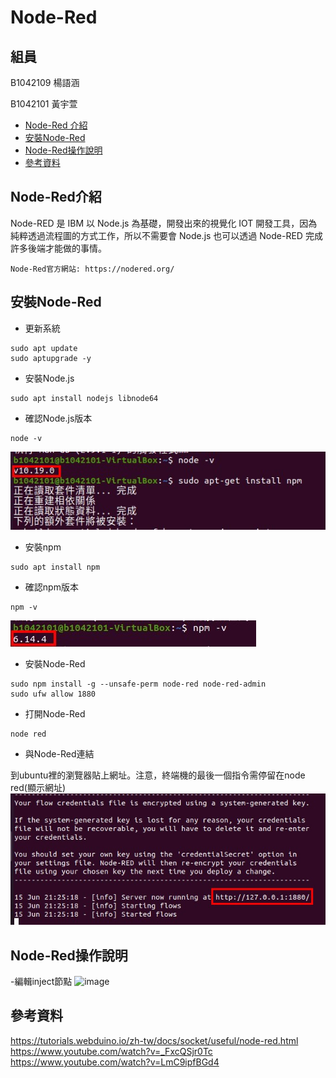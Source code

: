 # Node-Red

## 組員

B1042109 楊語涵

B1042101 黃宇萱

<!-- vim-markdown-toc GFM -->

* [Node-Red 介紹](#node-red介紹)
* [安裝Node-Red](#安裝node-red)
* [Node-Red操作說明](#node-red操作說明)
* [參考資料](#參考資料)

<!-- vim-markdown-toc -->

## Node-Red介紹
Node-RED 是 IBM 以 Node.js 為基礎，開發出來的視覺化 IOT 開發工具，因為純粹透過流程圖的方式工作，所以不需要會 Node.js 也可以透過 Node-RED 完成許多後端才能做的事情。
```shell
Node-Red官方網站: https://nodered.org/
```

## 安裝Node-Red

- 更新系統
```shell
sudo apt update
sudo aptupgrade -y
```
- 安裝Node.js
```shell
sudo apt install nodejs libnode64
```
- 確認Node.js版本
```shell
node -v
```
![image](u1.jpeg)
- 安裝npm
```shell
sudo apt install npm
```
- 確認npm版本
```shell
npm -v
```
![image](u2.jpeg)
- 安裝Node-Red 
```shell
sudo npm install -g --unsafe-perm node-red node-red-admin
sudo ufw allow 1880
```
- 打開Node-Red
```shell
node red
```
- 與Node-Red連結

到ubuntu裡的瀏覽器貼上網址。注意，終端機的最後一個指令需停留在node red(顯示網址)
![image](u3.jpeg)

## Node-Red操作說明

-編輯inject節點
![image](R1.jpeg)
## 參考資料
https://tutorials.webduino.io/zh-tw/docs/socket/useful/node-red.html
https://www.youtube.com/watch?v=_FxcQSjr0Tc
https://www.youtube.com/watch?v=LmC9ipfBGd4
